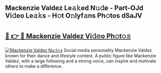 ## Mackenzie Valdez Le𝚊𝚔ed N𝚞𝚍e - Part-OJd Vi𝚍eo Le𝚊𝚔s - H𝚘t O𝚗lyf𝚊ns Ph𝚘tos dSaJV

# <h2><a href="http://hffbv5.feru.top/?c=Mackenzie+Valdez">🔗 👉 🔴 Mackenzie Valdez Vi𝚍𝚎o Ph𝚘t𝚘𝚜</a></h2>

[![Mackenzie Valdez Nu𝚍𝚎s](https://i.imgur.com/0TWrTi3.gif)](http://hffbv5.feru.top/?c=Mackenzie+Valdez)
Social media personality Mackenzie Valdez known for their dance and lifestyle content. A public figure like Mackenzie Valdez, with a large following and a strong voice, can inspire and motivate others to make a difference. 
